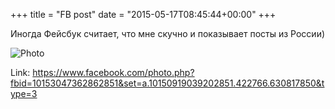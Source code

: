 +++
title = "FB post"
date = "2015-05-17T08:45:44+00:00"
+++

Иногда Фейсбук считает, что мне скучно и показывает посты из России)

![Photo](https://scontent.xx.fbcdn.net/v/t1.0-0/s130x130/10375052_10153047362862851_5190392557575483155_n.jpg?oh=b4af8a26eca8bb6573e08348e005b938&oe=5956A197)


Link: https://www.facebook.com/photo.php?fbid=10153047362862851&set=a.10150919039202851.422766.630817850&type=3
